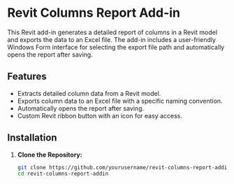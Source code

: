 # Revit Columns Report Add-in

This Revit add-in generates a detailed report of columns in a Revit model and exports the data to an Excel file. The add-in includes a user-friendly Windows Form interface for selecting the export file path and automatically opens the report after saving.

## Features

- Extracts detailed column data from a Revit model.
- Exports column data to an Excel file with a specific naming convention.
- Automatically opens the report after saving.
- Custom Revit ribbon button with an icon for easy access.

## Installation

1. **Clone the Repository:**

   ```sh
   git clone https://github.com/yourusername/revit-columns-report-addin.git
   cd revit-columns-report-addin
